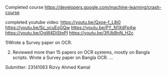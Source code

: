Completed course
https://developers.google.com/machine-learning/crash-course

completed youtube video:
https://youtu.be/Qxoe-f_L8i0
https://youtu.be/Sc_ycuEoGQw
https://youtu.be/PY_N1XdFp4w
https://youtu.be/OgW4DiStePI
https://youtu.be/3fUbBnN_H2c

 
1)Wrote a Survey paper on OCR. 



2) Reviewed more than 15 papers on OCR systems, mostly on Bangla scripts. 
Wrote a Survey paper on Bangla OCR.
...


Submitter:
23141083 Rizvy Ahmed Kamal

